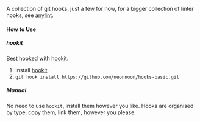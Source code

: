 A collection of git hooks, just a few for now, for a bigger collection of linter hooks, see [anylint](https://github.com/neonnoon/anylint).

#### How to Use

##### hookit

Best hooked with [hookit](https://github.com/neonnoon/hookit).

1. Install [hookit](https://github.com/neonnoon/hookit).
2. `git hook install https://github.com/neonnoon/hooks-basic.git`

##### Manual

No need to use `hookit`, install them however you like.
Hooks are organised by type, copy them, link them, however you please.
